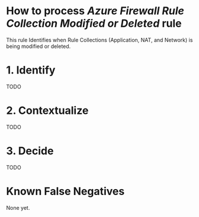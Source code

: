 # How to process *Azure Firewall Rule Collection Modified or Deleted* rule
This rule Identifies when Rule Collections (Application, NAT, and Network) is being modified or deleted.

# 1. Identify
TODO

# 2. Contextualize
TODO

# 3. Decide
TODO

# Known False Negatives
None yet.
